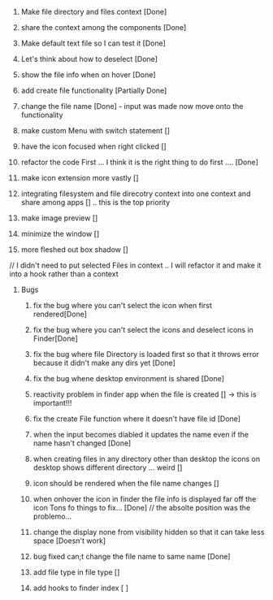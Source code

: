 1. Make file directory and files context [Done]
1. share the context among the components [Done]
1. Make default text file so I can test it [Done]

1. Let's think about how to deselect [Done]

1. show the file info when on hover [Done]

1. add create file functionality [Partially Done]

1. change the file name [Done] - input was made now move onto the functionality

1. make custom Menu with switch statement []

1. have the icon focused when right clicked []

1. refactor the code First ... I think it is the right thing to do first .... [Done]

1. make icon extension more vastly []

1. integrating filesystem and file direcotry context into one context and share among apps []
   .. this is the top priority
1. make image preview []

1. minimize the window []

1. more fleshed out box shadow []

// I didn't need to put selected Files in context .. I will refactor it and make it into a hook rather than a context

1. Bugs

   1. fix the bug where you can't select the icon when first rendered[Done]
   1. fix the bug where you can't select the icons and deselect icons in Finder[Done]
   1. fix the bug where file Directory is loaded first so that it throws error because it didn't make any dirs yet [Done]
   1. fix the bug whene desktop environment is shared [Done]
   1. reactivity problem in finder app when the file is created [] -> this is important!!!
   1. fix the create File function where it doesn't have file id [Done]
   1. when the input becomes diabled it updates the name even if the name hasn't changed [Done]
   1. when creating files in any directory other than desktop the icons on desktop shows different directory ... weird []
   1. icon should be rendered when the file name changes []
   1. when onhover the icon in finder the file info is displayed far off the icon Tons fo things to fix... [Done] // the absolte position was the problemo...

   1. change the display none from visibility hidden so that it can take less space [Doesn't work]

   1. bug fixed can;t change the file name to same name [Done]
   1. add file type in file type []
   1. add hooks to finder index [ ]

